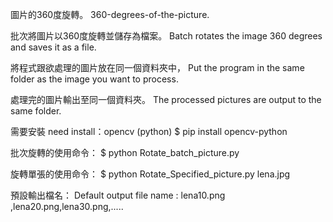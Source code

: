 圖片的360度旋轉。
360-degrees-of-the-picture.

批次將圖片以360度旋轉並儲存為檔案。
Batch rotates the image 360 degrees and saves it as a file.

將程式跟欲處理的圖片放在同一個資料夾中，
Put the program in the same folder as the image you want to process.

處理完的圖片輸出至同一個資料夾。
The processed pictures are output to the same folder.

需要安裝 need install：opencv (python)
$ pip install opencv-python
 
 
批次旋轉的使用命令：
$ python Rotate_batch_picture.py


旋轉單張的使用命令：
$ python Rotate_Specified_picture.py lena.jpg

預設輸出檔名：
Default output file name : lena10.png ,lena20.png,lena30.png,.....
